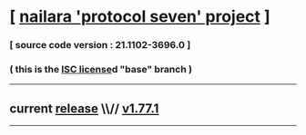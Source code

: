 
# [ [nailara 'protocol seven' project](http://nailara.network/) ]

### [ source code version : 21.1102-3696.0 ]

### ( this is the [ISC license](license)d "base" branch )
---
## current [release](https://github.com/taekiten/nailara/releases) \\\\// [v1.77.1](https://github.com/taekiten/nailara/releases/tag/v1.77.1)
---

